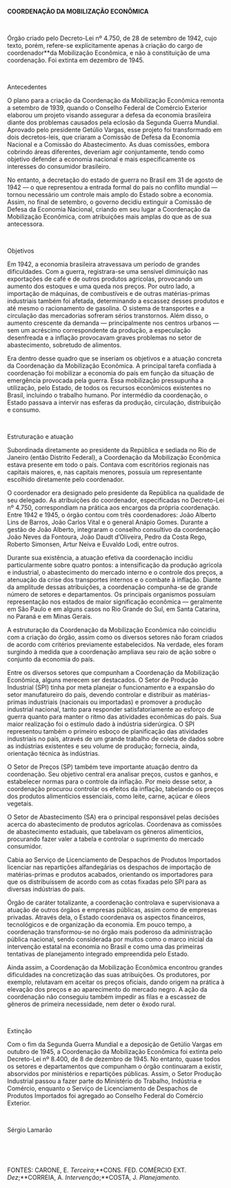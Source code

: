 **COORDENAÇÃO DA MOBILIZAÇÃO ECONÔMICA**

 

Órgão criado pelo Decreto-Lei nº 4.750, de 28 de setembro de 1942, cujo
texto, porém, refere-se explicitamente apenas à criação do cargo de
coordenador**da Mobilização Econômica, e não à constituição de uma
coordenação. Foi extinta em dezembro de 1945.

 

Antecedentes

O plano para a criação da Coordenação da Mobilização Econômica remonta a
setembro de 1939, quando o Conselho Federal de Comércio Exterior
elaborou um projeto visando assegurar a defesa da economia brasileira
diante dos problemas causados pela eclosão da Segunda Guerra Mundial.
Aprovado pelo presidente Getúlio Vargas, esse projeto foi transformado
em dois decretos-leis, que criaram a Comissão de Defesa da Economia
Nacional e a Comissão do Abastecimento. As duas comissões, embora
cobrindo áreas diferentes, deveriam agir conjuntamente, tendo como
objetivo defender a economia nacional e mais especificamente os
interesses do consumidor brasileiro.

No entanto, a decretação do estado de guerra no Brasil em 31 de agosto
de 1942 — o que representou a entrada formal do país no conflito mundial
— tornou necessário um controle mais amplo do Estado sobre a economia.
Assim, no final de setembro, o governo decidiu extinguir a Comissão de
Defesa da Economia Nacional, criando em seu lugar a Coordenação da
Mobilização Econômica, com atribuições mais amplas do que as de sua
antecessora.

 

Objetivos

Em 1942, a economia brasileira atravessava um período de grandes
dificuldades. Com a guerra, registrara-se uma sensível diminuição nas
exportações de café e de outros produtos agrícolas, provocando um
aumento dos estoques e uma queda nos preços. Por outro lado, a
importação de máquinas, de combustíveis e de outras matérias-primas
industriais também foi afetada, determinando a escassez desses produtos
e até mesmo o racionamento de gasolina. O sistema de transportes e a
circulação das mercadorias sofreram sérios transtornos. Além disso, o
aumento crescente da demanda — principalmente nos centros urbanos — sem
um acréscimo correspondente da produção, a especulação desenfreada e a
inflação provocavam graves problemas no setor de abastecimento,
sobretudo de alimentos.

Era dentro desse quadro que se inseriam os objetivos e a atuação
concreta da Coordenação da Mobilização Econômica. A principal tarefa
confiada à coordenação foi mobilizar a economia do país em função da
situação de emergência provocada pela guerra. Essa mobilização
pressupunha a utilização, pelo Estado, de todos os recursos econômicos
existentes no Brasil, incluindo o trabalho humano. Por intermédio da
coordenação, o Estado passava a intervir nas esferas da produção,
circulação, distribuição e consumo.

 

Estruturação e atuação

Subordinada diretamente ao presidente da República e sediada no Rio de
Janeiro (então Distrito Federal), a Coordenação da Mobilização Econômica
estava presente em todo o país. Contava com escritórios regionais nas
capitais maiores, e, nas capitais menores, possuía um representante
escolhido diretamente pelo coordenador.

O coordenador era designado pelo presidente da República na qualidade de
seu delegado. As atribuições do coordenador, especificadas no
Decreto-Lei nº 4.750, correspondiam na prática aos encargos da própria
coordenação. Entre 1942 e 1945, o órgão contou com três coordenadores:
João Alberto Lins de Barros, João Carlos Vital e o general Anápio Gomes.
Durante a gestão de João Alberto, integraram o conselho consultivo da
coordenação João Neves da Fontoura, João Daudt d’Oliveira, Pedro da
Costa Rego, Roberto Simonsen, Artur Neiva e Euvaldo Lodi, entre outros.

Durante sua existência, a atuação efetiva da coordenação incidiu
particularmente sobre quatro pontos: a intensificação da produção
agrícola e industrial, o abastecimento do mercado interno e o controle
dos preços, a atenuação da crise dos transportes internos e o combate à
inflação. Diante da amplitude dessas atribuições, a coordenação
compunha-se de grande número de setores e departamentos. Os principais
organismos possuíam representação nos estados de maior significação
econômica — geralmente em São Paulo e em alguns casos no Rio Grande do
Sul, em Santa Catarina, no Paraná e em Minas Gerais.

A estruturação da Coordenação da Mobilização Econômica não coincidiu com
a criação do órgão, assim como os diversos setores não foram criados de
acordo com critérios previamente estabelecidos. Na verdade, eles foram
surgindo à medida que a coordenação ampliava seu raio de ação sobre o
conjunto da economia do país.

Entre os diversos setores que compunham a Coordenação da Mobilização
Econômica, alguns merecem ser destacados. O Setor de Produção Industrial
(SPI) tinha por meta planejar o funcionamento e a expansão do setor
manufatureiro do país, devendo controlar e distribuir as matérias-primas
industriais (nacionais ou importadas) e promover a produção industrial
nacional, tanto para responder satisfatoriamente ao esforço de guerra
quanto para manter o ritmo das atividades econômicas do país. Sua maior
realização foi o estímulo dado à indústria siderúrgica. O SPI
representou também o primeiro esboço de planificação das atividades
industriais no país, através de um grande trabalho de coleta de dados
sobre as indústrias existentes e seu volume de produção; fornecia,
ainda, orientação técnica às indústrias.

O Setor de Preços (SP) também teve importante atuação dentro da
coordenação. Seu objetivo central era analisar preços, custos e ganhos,
e estabelecer normas para o controle da inflação. Por meio desse setor,
a coordenação procurou controlar os efeitos da inflação, tabelando os
preços dos produtos alimentícios essenciais, como leite, carne, açúcar e
óleos vegetais.

O Setor de Abastecimento (SA) era o principal responsável pelas decisões
acerca do abastecimento de produtos agrícolas. Coordenava as comissões
de abastecimento estaduais, que tabelavam os gêneros alimentícios,
procurando fazer valer a tabela e controlar o suprimento do mercado
consumidor.

Cabia ao Serviço de Licenciamento de Despachos de Produtos Importados
licenciar nas repartições alfandegárias os despachos de importação de
matérias-primas e produtos acabados, orientando os importadores para que
os distribuíssem de acordo com as cotas fixadas pelo SPI para as
diversas indústrias do país.

Órgão de caráter totalizante, a coordenação controlava e supervisionava
a atuação de outros órgãos e empresas públicas, assim como de empresas
privadas. Através dela, o Estado coordenava os aspectos financeiros,
tecnológicos e de organização da economia. Em pouco tempo, a coordenação
transformou-se no órgão mais poderoso da administração pública nacional,
sendo considerada por muitos como o marco inicial da intervenção estatal
na economia no Brasil e como uma das primeiras tentativas de
planejamento integrado empreendida pelo Estado.

Ainda assim, a Coordenação da Mobilização Econômica encontrou grandes
dificuldades na concretização das suas atribuições. Os produtores, por
exemplo, relutavam em aceitar os preços oficiais, dando origem na
prática à elevação dos preços e ao aparecimento do mercado negro. A ação
da coordenação não conseguiu também impedir as filas e a escassez de
gêneros de primeira necessidade, nem deter o êxodo rural.

 

Extinção

Com o fim da Segunda Guerra Mundial e a deposição de Getúlio Vargas em
outubro de 1945, a Coordenação da Mobilização Econômica foi extinta pelo
Decreto-Lei nº 8.400, de 8 de dezembro de 1945. No entanto, quase todos
os setores e departamentos que compunham o órgão continuaram a existir,
absorvidos por ministérios e repartições públicas. Assim, o Setor
Produção Industrial passou a fazer parte do Ministério do Trabalho,
Indústria e Comércio, enquanto o Serviço de Licenciamento de Despachos
de Produtos Importados foi agregado ao Conselho Federal do Comércio
Exterior.

 

Sérgio Lamarão

 

 

FONTES: CARONE, E. *Terceira*;**CONS. FED. COMÉRCIO EXT.
*Dez*;**CORREIA, A. *Intervenção*;**COSTA, J. *Planejamento.*

 
